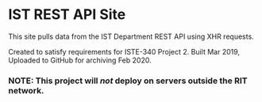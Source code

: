 # IST REST API Site
This site pulls data from the IST Department REST API using XHR requests.

Created to satisfy requirements for ISTE-340 Project 2.
Built Mar 2019, Uploaded to GitHub for archiving Feb 2020.

### NOTE: This project will *not* deploy on servers outside the RIT network.

